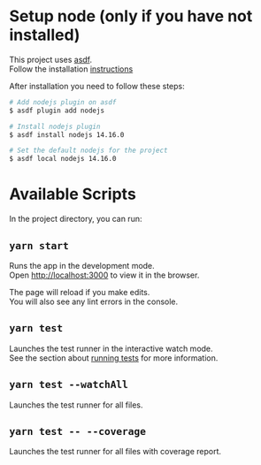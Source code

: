 # Setup node (only if you have not installed)

This project uses [asdf](https://asdf-vm.com/#/). \
Follow the installation [instructions](https://asdf-vm.com/#/core-manage-asdf?id=asdf)

After installation you need to follow these steps:

```bash
# Add nodejs plugin on asdf
$ asdf plugin add nodejs

# Install nodejs plugin
$ asdf install nodejs 14.16.0

# Set the default nodejs for the project
$ asdf local nodejs 14.16.0
```

# Available Scripts

In the project directory, you can run:

## `yarn start`

Runs the app in the development mode.\
Open [http://localhost:3000](http://localhost:3000) to view it in the browser.

The page will reload if you make edits.\
You will also see any lint errors in the console.

## `yarn test`

Launches the test runner in the interactive watch mode.\
See the section about [running tests](https://facebook.github.io/create-react-app/docs/running-tests) for more information.

## `yarn test --watchAll`

Launches the test runner for all files. 

## `yarn test -- --coverage`

Launches the test runner for all files with coverage report.